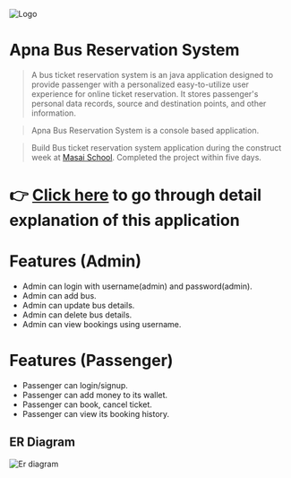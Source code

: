 ![Logo](https://github.com/connectit2anand/offbeat-vest-9571/blob/main/busReservationSystem/images/logo.jpeg?raw=true)

# Apna Bus Reservation System

> A bus ticket reservation system is an java application designed to provide passenger with a personalized easy-to-utilize user experience for online ticket reservation. It stores passenger's personal data records, source and destination points, and other information.

> Apna Bus Reservation System is a console based application.

> Build Bus ticket reservation system application during the construct week at [Masai School](https://masaischool.com/). Completed the project within five days.

# 👉 [Click here](https://youtube.com) to go through detail explanation of this application 

# Features (Admin)
- Admin can login with username(admin) and password(admin).
- Admin can add bus.
- Admin can update bus details.
- Admin can delete bus details.
- Admin can view bookings using username.

# Features (Passenger)
- Passenger can login/signup.
- Passenger can add money to its wallet.
- Passenger can book, cancel ticket.
- Passenger can view its booking history.

## **ER Diagram**
![Er diagram](https://github.com/connectit2anand/offbeat-vest-9571/blob/main/busReservationSystem/images/er-diagram.jpeg?raw=true)
